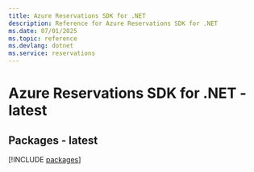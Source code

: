 ```yaml
---
title: Azure Reservations SDK for .NET
description: Reference for Azure Reservations SDK for .NET
ms.date: 07/01/2025
ms.topic: reference
ms.devlang: dotnet
ms.service: reservations
---
```

# Azure Reservations SDK for .NET - latest
## Packages - latest
[!INCLUDE [packages](reservations-index.md)]
